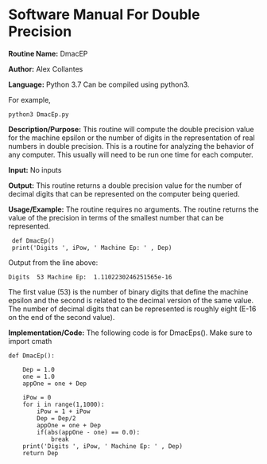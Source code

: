 # Software Manual For Double Precision

**Routine Name:** DmacEP
 
**Author:** Alex Collantes
 
**Language:** Python 3.7 Can be compiled using python3.

For example,

`python3 DmacEp.py`

**Description/Purpose:** This routine will compute the double precision value for the machine epsilon or the number of digits in the representation of real numbers in double precision. This is a routine for analyzing the behavior of any computer. This usually will need to be run one time for each computer.

**Input:** No inputs

**Output:** This routine returns a double precision value for the number of decimal digits that can be represented on the computer being queried.

**Usage/Example:** The routine requires no arguments. The routine returns the value of the precision in terms of the smallest number that can be represented. 

```
 def DmacEp()
 print('Digits ', iPow, ' Machine Ep: ' , Dep)
 ```
Output from the line above:

`Digits  53 Machine Ep:  1.1102230246251565e-16`

The first value (53) is the number of binary digits that define the machine epsilon and the second is related to the decimal version of the same value. The number of decimal digits that can be represented is roughly eight (E-16 on the end of the second value).



**Implementation/Code:** The following code is for DmacEps(). Make sure to import cmath

```
def DmacEp():
    
    Dep = 1.0
    one = 1.0
    appOne = one + Dep

    iPow = 0
    for i in range(1,1000):
        iPow = 1 + iPow
        Dep = Dep/2
        appOne = one + Dep
        if(abs(appOne - one) == 0.0):
            break
    print('Digits ', iPow, ' Machine Ep: ' , Dep)
    return Dep


```
